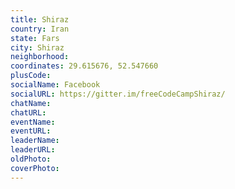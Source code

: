 ```yaml
---
title: Shiraz
country: Iran
state: Fars
city: Shiraz
neighborhood: 
coordinates: 29.615676, 52.547660
plusCode:
socialName: Facebook
socialURL: https://gitter.im/freeCodeCampShiraz/
chatName:
chatURL:
eventName:
eventURL:
leaderName:
leaderURL:
oldPhoto: 
coverPhoto:
---
```

